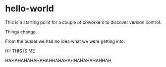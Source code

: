 # hello-world

This is a starting point for a couple of coworkers to discover version control.

Things change.

From the outset we had no idea what we were getting into.

HI!
THIS IS ME 

HAHAHAHAHAHAHAHHAHAHAHHAHAHAHAHHAH
